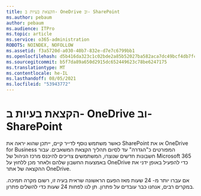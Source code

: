 ```yaml
---
title: הקצאת בעיות ב- OneDrive וב- SharePoint
ms.author: pebaum
author: pebaum
ms.audience: ITPro
ms.topic: article
ms.service: o365-administration
ROBOTS: NOINDEX, NOFOLLOW
ms.assetid: f3a5720d-a030-40b7-832e-d7e7c6799bb1
ms.openlocfilehash: d5b416da323c1c02bde2a85b52027ba582aca7dc49bcf4db7fcede5100d0ed7a
ms.sourcegitcommit: b5f7da89a650d2915dc652449623c78be6247175
ms.translationtype: MT
ms.contentlocale: he-IL
ms.lasthandoff: 08/05/2021
ms.locfileid: "53943772"
---
```

# <a name="provisioning-issues-in-onedrive-and-sharepoint"></a>הקצאת בעיות ב- OneDrive וב- SharePoint

כאשר משתמש נוסף לדייר קיים, ייתכן שהוא יראה את SharePoint או את OneDrive for Business המפורטים כ"הגדרה" עד לסיום תהליך הקצאת המשאבים. עבור חשבונות חדשים שנוצרו, המשתמשים צריכים להיכנס מרכז הניהול של Microsoft 365 באמצעות החשבון שלהם ולאחר מכן ללחוץ על OneDrive כדי להפעיל באופן ידני את ההקצאה של אתר OneDrive.
  
אם עברו יותר מ- 24 שעות מאז הפעם הראשונה שראית בעיה זו, רשום מקרה תמיכה. במקרים רבים, אנחנו כבר עובדים על פתרון. תן לנו לפחות 24 שעות כדי להשלים פתרון.
  